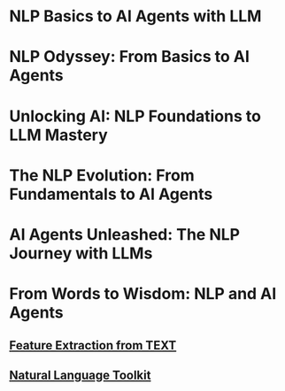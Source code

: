 # NLP Basics to AI Agents with LLM

# NLP Odyssey: From Basics to AI Agents

# Unlocking AI: NLP Foundations to LLM Mastery

# The NLP Evolution: From Fundamentals to AI Agents

# AI Agents Unleashed: The NLP Journey with LLMs

# From Words to Wisdom: NLP and AI Agents

## [Feature Extraction from TEXT](FeatureExtraction_from_TEXT.md)
## [Natural Language Toolkit](NaturalLanguageToolkit.md)

